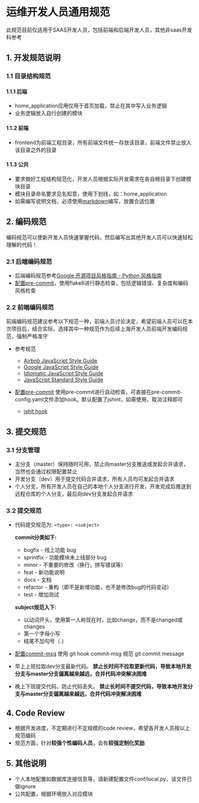 # 运维开发人员通用规范

此规范目前仅适用于SAAS开发人员，包括前端和后端开发人员，其他非saas开发科参考

## 1. 开发规范说明

### 1.1 目录结构规范

#### 1.1.1 后端

+ home_application应用仅用于首页加载，禁止在其中写入业务逻辑
+ 业务逻辑放入自行创建的模块

#### 1.1.2 前端

+ frontend为前端工程目录，所有前端文件统一存放该目录，前端文件禁止放入该目录之外的目录

#### 1.1.3 公共

+ 要求做好工程结构规范化，开发人员根据实际开发需求在各自根目录下创建模块目录
+ 模块目录命名要求见名知意，使用下划线，如：home_application
+ 如需编写说明文档，必须使用[markdown](http://xianbai.me/learn-md/index.html)编写，放置合适位置

## 2. 编码规范

编码规范可以使新开发人员快速掌握代码，然后编写出其他开发人员可以快速轻松理解的代码！

### 2.1 后端编码规范

+ 后端编码规范参考[Google 开源项目风格指南 - Python 风格指南](https://zh-google-styleguide.readthedocs.io/en/latest/google-python-styleguide/contents/)
+ [配置pre-commit](#)，使用flake8进行静态检查，包括逻辑错误、复杂度和编码风格检查

### 2.2 前端编码规范

前端编码规范建议参考以下规范一种，前端人员讨论决定，希望前端人员可以在本次项目后，结合实际，选择其中一种规范作为后续上海开发人员前端开发编码规范，强制严格准守

+ 参考规范

  + [Airbnb JavaScript Style Guide](https://github.com/airbnb/javascript)
  + [Google JavaScript Style Guide](https://google.github.io/styleguide/jsguide.html)
  + [Idiomatic JavaScript Style Guide](https://github.com/rwaldron/idiomatic.js)
  + [JavaScript Standard Style Guide](https://github.com/standard/standard)

+ [配置pre-commit](#)
  使用pre-commit进行自动检查，可直接在pre-commit-config.yaml文件添加hook。默认配置了jshint，如需使用，取消注释即可

  + [jshit hook](github.com/pre-commit/mirrors-jshint)

## 3. 提交规范

### 3.1 分支管理

+ 主分支（master）保持随时可用，禁止向master分支推送或发起合并请求，当然也会通过权限配置禁止
+ 开发分支（dev）用于提交代码合并请求，所有人员均可发起合并请求
+ 个人分支，所有开发人员在自己的本地个人分支进行开发，开发完成后推送到远程仓库的个人分支，最后向dev分支发起合并请求

### 3.2 提交规范

+ 代码提交规范为: `<type>: <subject>`

  **commit分类如下:**

  + bugfix - 线上功能 bug
  + sprintfix - 功能模块未上线部分 bug
  + minor - 不重要的修改（换行，拼写错误等）
  + feat - 新功能说明
  + docs - 文档
  + refactor - 重构（即不是新增功能，也不是修改bug的代码变动）
  + test - 增加测试

  **subject规范入下:**
  + 以动词开头，使用第一人称现在时，比如change，而不是changed或changes
  + 第一个字母小写
  + 结尾不加句号（.）

+ [配置commit-msg](#)
  使用 git hook commit-msg 规范 git commit message

+ 早上上班拉取dev分支最新代码。
  **禁止长时间不拉取更新代码，导致本地开发分支与master分支偏离越来越远，合并代码冲突解决困难**
+ 晚上下班提交代码，防止代码丢失。
  **禁止长时间不提交代码，导致本地开发分支与master分支偏离越来越远，合并代码冲突解决困难**

## 4. Code Review

+ 根据开发进度，不定期进行不定规模的code review，希望各开发人员按以上规范编码
+ 规范方面，针对**较强个性编码人员**，会有**较强定制化奖励**

## 5. 其他说明

+ 个人本地配置如数据库连接信息等，请新建配置文件conf/local.py，该文件已做ignore
+ 公共配置，根据环境放入对应模块
